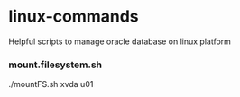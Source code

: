# linux-commands
Helpful scripts to manage oracle database on linux platform

### mount.filesystem.sh
./mountFS.sh xvda u01
